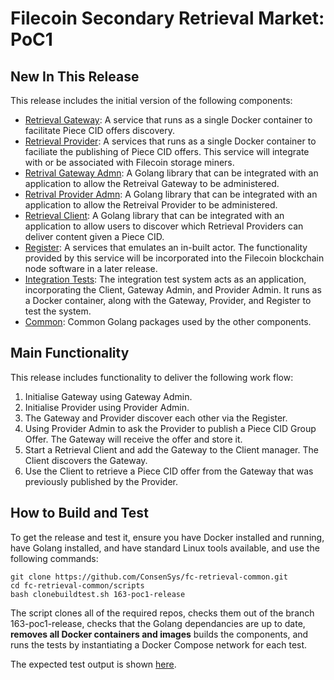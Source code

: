 # Filecoin Secondary Retrieval Market: PoC1

## New In This Release
This release includes the initial version of the following components:

* [Retrieval Gateway](https://github.com/ConsenSys/fc-retrieval-gateway): A service that runs as a single Docker container to facilitate Piece CID offers discovery.
* [Retrieval Provider](https://github.com/ConsenSys/fc-retrieval-provider): A services that runs as a single Docker container to faciliate the publishing of Piece CID offers. This service will integrate with or be associated with Filecoin storage miners.
* [Retrival Gateway Admn](https://github.com/ConsenSys/fc-retrieval-gateway-admin): A Golang library that can be integrated with an application to allow the Retreival Gateway to be administered.
* [Retrival Provider Admn](https://github.com/ConsenSys/fc-retrieval-provider-admin): A Golang library that can be integrated with an application to allow the Retreival Provider to be administered.
* [Retrieval Client](https://github.com/ConsenSys/fc-retrieval-client): A Golang library that can be integrated with an application to allow users to discover which Retrieval Providers can deliver content given a Piece CID.
* [Register](https://github.com/ConsenSys/fc-retrieval-register): A services that emulates an in-built actor. The functionality provided by this service will be incorporated into the Filecoin blockchain node software in a later release. 
* [Integration Tests](https://github.com/ConsenSys/fc-retrieval-itest): The integration test system acts as an application, incorporating the Client, Gateway Admin, and Provider Admin. It runs as a Docker container, along with the Gateway, Provider, and Register to test the system.
* [Common](https://github.com/ConsenSys/fc-retrieval-common): Common Golang packages used by the other components.

## Main Functionality
This release includes functionality to deliver the following work flow:

1. Initialise Gateway using Gateway Admin.
2. Initialise Provider using Provider Admin.
3. The Gateway and Provider discover each other via the Register.
4. Using Provider Admin to ask the Provider to publish a Piece CID Group Offer. The Gateway will receive the offer and store it.
5. Start a Retrieval Client and add the Gateway to the Client manager. The Client discovers the Gateway.
6. Use the Client to retrieve a Piece CID offer from the Gateway that was previously published by the Provider.

## How to Build and Test
To get the release and test it, ensure you have Docker installed and running, have Golang installed, and have standard Linux tools available, and use the following commands:
```
git clone https://github.com/ConsenSys/fc-retrieval-common.git
cd fc-retrieval-common/scripts
bash clonebuildtest.sh 163-poc1-release
```

The script clones all of the required repos, checks them out of the branch 163-poc1-release, checks that the Golang dependancies are up to date, **removes all Docker containers and images** builds the components, and runs the tests by instantiating a Docker Compose network for each test.

The expected test output is shown [here](PoC1_expected_test_output.md).